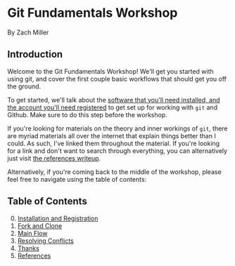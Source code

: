 # Git Fundamentals Workshop
By Zach Miller

## Introduction

Welcome to the Git Fundamentals Workshop!
We'll get you started with using git, and cover the first couple basic workflows that should get you off the ground.

To get started, we'll talk about the [software that you'll need installed, and the account you'll need registered](topics/00-installation-and-registration.md) to get set up for working with `git` and Github.
Make sure to do this step before the workshop.

If you're looking for materials on the theory and inner workings of `git`, there are myriad materials all over the internet that explain things better than I could.
As such, I've linked them throughout the material.
If you're looking for a link and don't want to search through everything, you can alternatively just visit [the references writeup](topics/05-references.md).

Alternatively, if you're coming back to the middle of the workshop, please feel free to navigate using the table of contents:

## Table of Contents

0. [Installation and Registration](topics/00-installation-and-registration.md)
1. [Fork and Clone](topics/01-fork-and-clone.md)
2. [Main Flow](topics/02-main-flow.md)
3. [Resolving Conflicts](topics/03-resolving-conflicts.md)
4. [Thanks](topics/04-thanks.md)
5. [References](topics/05-references.md)
